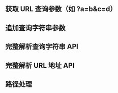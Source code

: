 ## 获取 URL 查询参数（如 ?a=b&c=d）

<script x-doc="utility/text/getQuery.js">Doc.writeApi({ path: "utility/text/getQuery.js", apis: [{ name: "getQuery", summary: "<p>获取当前页面的查询参数。</p>", params: [{ type: "String", name: "paramName", summary: "<p>要获取的查询字符串名。</p>" }], returns: { type: "String", summary: "<p>返回查询参数值。如果获取不到则返回 null。</p>" }, example: "<pre>getQuery(\"a\")</pre>", line: 6, col: 1 }] });</script>

## 追加查询字符串参数

<script x-doc="utility/text/appendQuery.js">Doc.writeApi({ path: "utility/text/appendQuery.js", apis: [{ name: "appendQuery", summary: "<p>在指定的地址追加查询字符串参数。</p>", params: [{ type: "String", name: "url", summary: "<p>要追加的地址。</p>" }, { type: "String", name: "paramName", summary: "<p>要追加的查询参数名。</p>" }, { type: "String", name: "paramValue", summary: "<p>要追加的查询参数值。</p>" }], example: "<pre>appendQuery(\"a.html\", \"b\", \"c\") // \"a.html?a=b\"</pre>", line: 2, col: 1 }] });</script>

## 完整解析查询字符串 API

<script x-doc="utility/text/path.js">Doc.writeApi({ path: "utility/text/path.js", apis: [{ name: "Path", summary: "<p>提供路径解析相关的函数。</p>", type: "Object", line: 6, col: 1 }, { name: "resolve", summary: "<p>合并多个路径为一个。</p>", params: [{ type: "String", name: "...", summary: "<p>要合并的路径。</p>" }], returns: { type: "String", summary: "<p>返回合并后的新路径。</p>" }, example: "<pre>Path.resolve(\"a/b\", \"../\", \"c\") // \"a/c\"</pre>", line: 49, col: 1 }, { name: "normalize", summary: "<p>规划化指定的路径。</p>", params: [{ type: "String", name: "path", summary: "<p>要处理的路径。</p>" }], returns: { type: "String", summary: "<p>返回处理后的新路径。</p>" }, example: "<pre>Path.normalize(\"a/b/../c/d/e\") // \"a/c/d/e\"</pre>", line: 81, col: 1 }, { name: "join", summary: "<p>合并多个文件夹路径为一个。</p>", params: [{ type: "String", name: "path", summary: "<p>要处理的文件夹路径。</p>" }], returns: { type: "String", summary: "<p>返回合并后的新路径。</p>" }, example: "<pre>Path.join(\"a/b/../c/d/e\") // \"a/c/d/e\"</pre>", line: 107, col: 1 }, { name: "relative", summary: "<p>计算指定路径相对于基路径的相对路径。</p>", params: [{ type: "String", name: "basePath", summary: "<p>解析的基路径。</p>" }, { type: "String", name: "path", summary: "<p>要处理的路径。</p>" }], returns: { type: "String", summary: "<p><em>path</em> 相对于 <em>basePath</em> 的基路径。</p>" }, example: "<pre>Path.relative(\"a/b\", \"a/c\") // \"../c\"</pre>", line: 120, col: 1 }, { name: "dirname", summary: "<p>获取指定路径的文件夹名部分。</p>", params: [{ type: "String", name: "path", summary: "<p>要处理的路径。</p>" }], returns: { type: "String", summary: "<p>返回文件夹部分。</p>" }, example: "<pre>Path.dirname(\"e/a/b\") // \"e/a\"</pre>", line: 164, col: 1 }, { name: "basename", summary: "<p>获取指定路径的文件名部分。</p>", params: [{ type: "String", name: "path", summary: "<p>要处理的路径。</p>" }], returns: { type: "String", summary: "<p>返回文件部分。</p>" }, example: "<pre>Path.basename(\"e/a/b.txt\") // \"b.txt\"</pre>", line: 188, col: 1 }, { name: "extname", summary: "<p>获取指定路径的扩展名部分（包括点）。</p>", params: [{ type: "String", name: "path", summary: "<p>要处理的路径。</p>" }], returns: { type: "String", summary: "<p>返回扩展名部分。</p>" }, example: "<pre>Path.extname(\"e/a/b.txt\") // \".txt\"</pre>", line: 198, col: 1 }] });</script>

## 完整解析 URL 地址 API

<script x-doc="utility/text/uri.js">Doc.writeApi({ path: "utility/text/uri.js", apis: [{ memberOf: "Uri.prototype", name: "toString", summary: "<p>将当前 URL 对象转为字符串形式。</p>", returns: { type: "Uri", summary: "<p>返回转换后的地址。</p>" }, example: "<pre>Uri.parse(\"http://www.domain.com:55/file.ext?a=3#k\").toString()</pre>", line: 328, col: 1 }, { memberOf: "Uri", name: "parse", summary: "<p>解析一个 URL 地址相关信息。</p>", params: [{ type: "String", name: "str", summary: "<p>要解析的字符串。</p>" }], returns: { type: "Uri", summary: "<p>返回解析后的 <code>Uri</code> 对象。</p>" }, example: "<pre>Uri.parse(\"http://www.domain.com:55/file.ext?a=3#k\")</pre>", line: 678, col: 1 }, { memberOf: "Uri", name: "toString", summary: "<p>将一个 URL 对象转为字符串形式。</p>", params: [{ type: "String", name: "uri", summary: "<p>已解析的 <code>Uri</code> 对象。</p>" }], returns: { type: "Uri", summary: "<p>返回转换后的地址。</p>" }, example: "<pre>Uri.toString({protocol: \"http:\", host:\"domain.com\"})</pre>", line: 688, col: 1 }] });</script>

## 路径处理

<script x-doc="utility/text/path.js">Doc.writeApi({ path: "utility/text/path.js", apis: [{ name: "Path", summary: "<p>提供路径解析相关的函数。</p>", type: "Object", line: 6, col: 1 }, { name: "resolve", summary: "<p>合并多个路径为一个。</p>", params: [{ type: "String", name: "...", summary: "<p>要合并的路径。</p>" }], returns: { type: "String", summary: "<p>返回合并后的新路径。</p>" }, example: "<pre>Path.resolve(\"a/b\", \"../\", \"c\") // \"a/c\"</pre>", line: 49, col: 1 }, { name: "normalize", summary: "<p>规划化指定的路径。</p>", params: [{ type: "String", name: "path", summary: "<p>要处理的路径。</p>" }], returns: { type: "String", summary: "<p>返回处理后的新路径。</p>" }, example: "<pre>Path.normalize(\"a/b/../c/d/e\") // \"a/c/d/e\"</pre>", line: 81, col: 1 }, { name: "join", summary: "<p>合并多个文件夹路径为一个。</p>", params: [{ type: "String", name: "path", summary: "<p>要处理的文件夹路径。</p>" }], returns: { type: "String", summary: "<p>返回合并后的新路径。</p>" }, example: "<pre>Path.join(\"a/b/../c/d/e\") // \"a/c/d/e\"</pre>", line: 107, col: 1 }, { name: "relative", summary: "<p>计算指定路径相对于基路径的相对路径。</p>", params: [{ type: "String", name: "basePath", summary: "<p>解析的基路径。</p>" }, { type: "String", name: "path", summary: "<p>要处理的路径。</p>" }], returns: { type: "String", summary: "<p><em>path</em> 相对于 <em>basePath</em> 的基路径。</p>" }, example: "<pre>Path.relative(\"a/b\", \"a/c\") // \"../c\"</pre>", line: 120, col: 1 }, { name: "dirname", summary: "<p>获取指定路径的文件夹名部分。</p>", params: [{ type: "String", name: "path", summary: "<p>要处理的路径。</p>" }], returns: { type: "String", summary: "<p>返回文件夹部分。</p>" }, example: "<pre>Path.dirname(\"e/a/b\") // \"e/a\"</pre>", line: 164, col: 1 }, { name: "basename", summary: "<p>获取指定路径的文件名部分。</p>", params: [{ type: "String", name: "path", summary: "<p>要处理的路径。</p>" }], returns: { type: "String", summary: "<p>返回文件部分。</p>" }, example: "<pre>Path.basename(\"e/a/b.txt\") // \"b.txt\"</pre>", line: 188, col: 1 }, { name: "extname", summary: "<p>获取指定路径的扩展名部分（包括点）。</p>", params: [{ type: "String", name: "path", summary: "<p>要处理的路径。</p>" }], returns: { type: "String", summary: "<p>返回扩展名部分。</p>" }, example: "<pre>Path.extname(\"e/a/b.txt\") // \".txt\"</pre>", line: 198, col: 1 }] });</script>